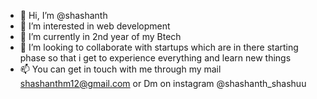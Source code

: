 - 👋 Hi, I’m @shashanth
- 👀 I’m interested in web development 
- 🌱 I’m currently in 2nd year of my Btech 
- 💞️ I’m looking to collaborate with startups which are in there starting phase so that i get to experience everything and learn new things 
- 📫 You can get in touch with me through my mail shashanthm12@gmail.com or Dm on instagram @shashanth_shashuu

<!---
shashanthm12/shashanthm12 is a ✨ special ✨ repository because its `README.md` (this file) appears on your GitHub profile.
You can click the Preview link to take a look at your changes.
--->
